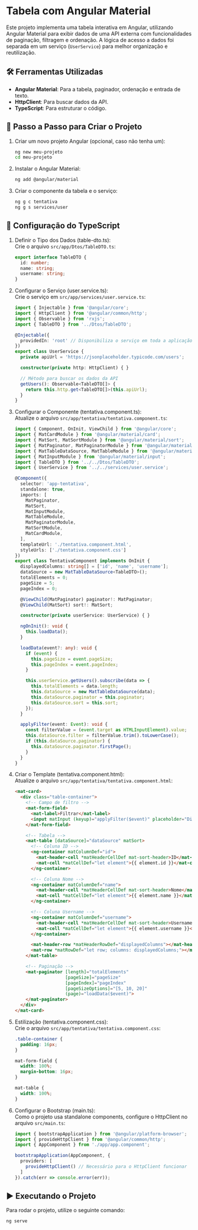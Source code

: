 # Tabela com Angular Material

Este projeto implementa uma tabela interativa em Angular, utilizando Angular Material para exibir dados de uma API externa com funcionalidades de paginação, filtragem e ordenação. A lógica de acesso a dados foi separada em um serviço (`UserService`) para melhor organização e reutilização.

## 🛠️ Ferramentas Utilizadas
- **Angular Material**: Para a tabela, paginador, ordenação e entrada de texto.
- **HttpClient**: Para buscar dados da API.
- **TypeScript**: Para estruturar o código.

## 🚀 Passo a Passo para Criar o Projeto
1. Criar um novo projeto Angular (opcional, caso não tenha um):
    ```bash
    ng new meu-projeto
    cd meu-projeto
    ```

2. Instalar o Angular Material:
    ```bash
    ng add @angular/material
    ```

3. Criar o componente da tabela e o serviço:
    ```bash
    ng g c tentativa
    ng g s services/user
    ```

## 📝 Configuração do TypeScript
1. Definir o Tipo dos Dados (table-dto.ts):  
    Crie o arquivo `src/app/Dtos/TableDTO.ts`:
    ```typescript
    export interface TableDTO {
      id: number;
      name: string;
      username: string;
    }
    ```

2. Configurar o Serviço (user.service.ts):  
    Crie o serviço em `src/app/services/user.service.ts`:
    ```typescript
    import { Injectable } from '@angular/core';
    import { HttpClient } from '@angular/common/http';
    import { Observable } from 'rxjs';
    import { TableDTO } from '../Dtos/TableDTO';

    @Injectable({
      providedIn: 'root' // Disponibiliza o serviço em toda a aplicação
    })
    export class UserService {
      private apiUrl = 'https://jsonplaceholder.typicode.com/users';

      constructor(private http: HttpClient) { }

      // Método para buscar os dados da API
      getUsers(): Observable<TableDTO[]> {
        return this.http.get<TableDTO[]>(this.apiUrl);
      }
    }
    ```

3. Configurar o Componente (tentativa.component.ts):  
    Atualize o arquivo `src/app/tentativa/tentativa.component.ts`:
    ```typescript
    import { Component, OnInit, ViewChild } from '@angular/core';
    import { MatCardModule } from '@angular/material/card';
    import { MatSort, MatSortModule } from '@angular/material/sort';
    import { MatPaginator, MatPaginatorModule } from '@angular/material/paginator';
    import { MatTableDataSource, MatTableModule } from '@angular/material/table';
    import { MatInputModule } from '@angular/material/input';
    import { TableDTO } from '../../Dtos/TableDTO';
    import { UserService } from '../../services/user.service';

    @Component({
      selector: 'app-tentativa',
      standalone: true,
      imports: [
        MatPaginator,
        MatSort,
        MatInputModule,
        MatTableModule,
        MatPaginatorModule,
        MatSortModule,
        MatCardModule,
      ],
      templateUrl: './tentativa.component.html',
      styleUrls: ['./tentativa.component.css']
    })
    export class TentativaComponent implements OnInit {
      displayedColumns: string[] = ['id', 'name', 'username'];
      dataSource = new MatTableDataSource<TableDTO>();
      totalElements = 0;
      pageSize = 5;
      pageIndex = 0;

      @ViewChild(MatPaginator) paginator!: MatPaginator;
      @ViewChild(MatSort) sort!: MatSort;

      constructor(private userService: UserService) { }

      ngOnInit(): void {
        this.loadData();
      }

      loadData(event?: any): void {
        if (event) {
          this.pageSize = event.pageSize;
          this.pageIndex = event.pageIndex;
        }

        this.userService.getUsers().subscribe(data => {
          this.totalElements = data.length;
          this.dataSource = new MatTableDataSource(data);
          this.dataSource.paginator = this.paginator;
          this.dataSource.sort = this.sort;
        });
      }

      applyFilter(event: Event): void {
        const filterValue = (event.target as HTMLInputElement).value;
        this.dataSource.filter = filterValue.trim().toLowerCase();
        if (this.dataSource.paginator) {
          this.dataSource.paginator.firstPage();
        }
      }
    }
    ```

4. Criar o Template (tentativa.component.html):  
    Atualize o arquivo `src/app/tentativa/tentativa.component.html`:
    ```html
    <mat-card>
      <div class="table-container">
        <!-- Campo de filtro -->
        <mat-form-field>
          <mat-label>Filtrar</mat-label>
          <input matInput (keyup)="applyFilter($event)" placeholder="Digite para filtrar">
        </mat-form-field>

        <!-- Tabela -->
        <mat-table [dataSource]="dataSource" matSort>
          <!-- Coluna ID -->
          <ng-container matColumnDef="id">
            <mat-header-cell *matHeaderCellDef mat-sort-header>ID</mat-header-cell>
            <mat-cell *matCellDef="let element">{{ element.id }}</mat-cell>
          </ng-container>

          <!-- Coluna Nome -->
          <ng-container matColumnDef="name">
            <mat-header-cell *matHeaderCellDef mat-sort-header>Nome</mat-header-cell>
            <mat-cell *matCellDef="let element">{{ element.name }}</mat-cell>
          </ng-container>

          <!-- Coluna Username -->
          <ng-container matColumnDef="username">
            <mat-header-cell *matHeaderCellDef mat-sort-header>Username</mat-header-cell>
            <mat-cell *matCellDef="let element">{{ element.username }}</mat-cell>
          </ng-container>

          <mat-header-row *matHeaderRowDef="displayedColumns"></mat-header-row>
          <mat-row *matRowDef="let row; columns: displayedColumns;"></mat-row>
        </mat-table>

        <!-- Paginação -->
        <mat-paginator [length]="totalElements"
                       [pageSize]="pageSize"
                       [pageIndex]="pageIndex"
                       [pageSizeOptions]="[5, 10, 20]"
                       (page)="loadData($event)">
        </mat-paginator>
      </div>
    </mat-card>
    ```

5. Estilização (tentativa.component.css):  
    Crie o arquivo `src/app/tentativa/tentativa.component.css`:
    ```css
    .table-container {
      padding: 16px;
    }

    mat-form-field {
      width: 100%;
      margin-bottom: 16px;
    }

    mat-table {
      width: 100%;
    }
    ```

6. Configurar o Bootstrap (main.ts):  
    Como o projeto usa standalone components, configure o HttpClient no arquivo `src/main.ts`:
    ```typescript
    import { bootstrapApplication } from '@angular/platform-browser';
    import { provideHttpClient } from '@angular/common/http';
    import { AppComponent } from './app/app.component';

    bootstrapApplication(AppComponent, {
      providers: [
        provideHttpClient() // Necessário para o HttpClient funcionar
      ]
    }).catch(err => console.error(err));
    ```

## ▶️ Executando o Projeto
Para rodar o projeto, utilize o seguinte comando:

```bash
ng serve
